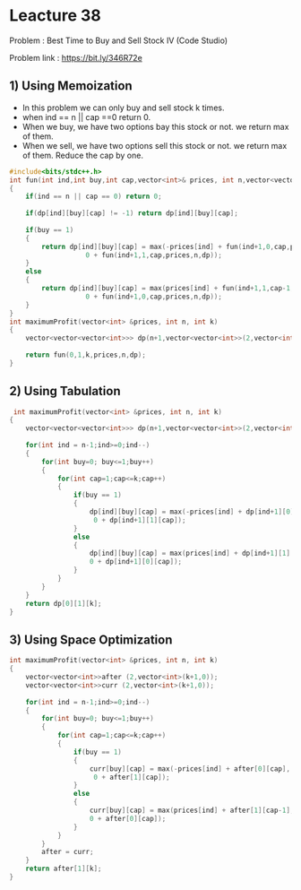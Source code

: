 # Leacture 38
Problem : Best Time to Buy and Sell Stock IV (Code Studio)

Problem link : https://bit.ly/346R72e

## 1) Using Memoization 
- In this problem we can only buy and sell stock k times.
- when ind == n || cap ==0 return 0.
- When we buy, we have two options bay this stock or not. we return max of them.
- When we sell, we have two options sell this stock or not. we return max of them. Reduce the cap by one.

```C++
#include<bits/stdc++.h>
int fun(int ind,int buy,int cap,vector<int>& prices, int n,vector<vector<vector<int>>> &dp)
{
    if(ind == n || cap == 0) return 0;
    
    if(dp[ind][buy][cap] != -1) return dp[ind][buy][cap];
    
    if(buy == 1)
    {
        return dp[ind][buy][cap] = max(-prices[ind] + fun(ind+1,0,cap,prices,n,dp),
                   0 + fun(ind+1,1,cap,prices,n,dp));
    }
    else
    {
        return dp[ind][buy][cap] = max(prices[ind] + fun(ind+1,1,cap-1,prices,n,dp),
                   0 + fun(ind+1,0,cap,prices,n,dp));
    }
}
int maximumProfit(vector<int> &prices, int n, int k)
{
    vector<vector<vector<int>>> dp(n+1,vector<vector<int>>(2,vector<int>(k+1,-1)));
    
    return fun(0,1,k,prices,n,dp);
}
```

## 2) Using Tabulation

```C++
 int maximumProfit(vector<int> &prices, int n, int k)
{
    vector<vector<vector<int>>> dp(n+1,vector<vector<int>>(2,vector<int>(k+1,0)));
    
    for(int ind = n-1;ind>=0;ind--)
    {
        for(int buy=0; buy<=1;buy++)
        {
            for(int cap=1;cap<=k;cap++)
            {
                if(buy == 1)
                {
                    dp[ind][buy][cap] = max(-prices[ind] + dp[ind+1][0][cap],
                     0 + dp[ind+1][1][cap]);
                }
                else
                {
                    dp[ind][buy][cap] = max(prices[ind] + dp[ind+1][1][cap-1],
                    0 + dp[ind+1][0][cap]);
                }
            }
        }
    }
    return dp[0][1][k];
}

```

## 3) Using Space Optimization

```C++
int maximumProfit(vector<int> &prices, int n, int k)
{
    vector<vector<int>>after (2,vector<int>(k+1,0));
    vector<vector<int>>curr (2,vector<int>(k+1,0));
    
    for(int ind = n-1;ind>=0;ind--)
    {
        for(int buy=0; buy<=1;buy++)
        {
            for(int cap=1;cap<=k;cap++)
            {
                if(buy == 1)
                {
                    curr[buy][cap] = max(-prices[ind] + after[0][cap],
                     0 + after[1][cap]);
                }
                else
                {
                    curr[buy][cap] = max(prices[ind] + after[1][cap-1],
                    0 + after[0][cap]);
                }
            }
        }
        after = curr;
    }
    return after[1][k];
}

```
